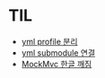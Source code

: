 # TIL

* [yml profile 분리](POST/yml_Profile_분리.md)
* [yml submodule 연결](POST/yml_submodule_연결.md)
* [MockMvc 한글 깨짐](POST/MockMvc_한글_깨짐.md)
